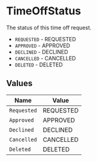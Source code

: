 # TimeOffStatus

The status of this time off request.

* `REQUESTED` - REQUESTED
* `APPROVED` - APPROVED
* `DECLINED` - DECLINED
* `CANCELLED` - CANCELLED
* `DELETED` - DELETED


## Values

| Name        | Value       |
| ----------- | ----------- |
| `Requested` | REQUESTED   |
| `Approved`  | APPROVED    |
| `Declined`  | DECLINED    |
| `Cancelled` | CANCELLED   |
| `Deleted`   | DELETED     |